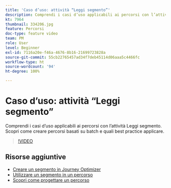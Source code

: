 ```yaml
---
title: 'Caso d’uso: attività “Leggi segmento”'
description: Comprendi i casi d’uso applicabili ai percorsi con l’attività Leggi segmento. Scopri come creare percorsi basati su batch e quali best practice applicare.
kt: 7964
thumbnail: 334206.jpg
feature: Percorsi
doc-type: feature video
team: PM
role: User
level: Beginner
exl-id: 7116a20e-f46a-4676-8b16-21699723828a
source-git-commit: 55cb22765457ad34f7deb45114d06aaa5c4466fc
workflow-type: ht
source-wordcount: '94'
ht-degree: 100%

---
```


# Caso d’uso: attività “Leggi segmento”

Comprendi i casi d’uso applicabili ai percorsi con l’attività Leggi segmento. Scopri come creare percorsi basati su batch e quali best practice applicare.

>[!VIDEO](https://video.tv.adobe.com/v/334206?quality=12)

## Risorse aggiuntive

* [Creare un segmento in Journey Optimizer](https://experienceleague.adobe.com/docs/journey-optimizer/using/segment/creating-a-segment.html?lang=it)
* [Utilizzare un segmento in un percorso](https://experienceleague.adobe.com/docs/journey-optimizer/using/orchestrate-journeys/about-journey-building/read-segment.html?lang=it)
* [Scopri come progettare un percorso](https://experienceleague.adobe.com/docs/journey-optimizer/using/orchestrate-journeys/create-journey/using-the-journey-designer.html?lang=it)
